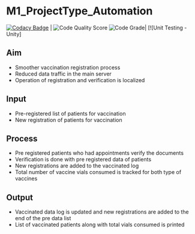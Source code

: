 # M1_ProjectType_Automation
[![Codacy Badge](https://app.codacy.com/project/badge/Grade/f2a39eea0a6942a0b7ab20bc0a1b6fe5)](https://www.codacy.com/gh/sivani4261999/M1_ProjectType_Automation/dashboard?utm_source=github.com&amp;utm_medium=referral&amp;utm_content=sivani4261999/M1_ProjectType_Automation&amp;utm_campaign=Badge_Grade) | ![Code Quality Score](https://api.codiga.io/project/29815/score/svg) ![Code Grade](https://api.codiga.io/project/29815/status/svg)| [![Unit Testing - Unity]


## Aim
* Smoother vaccination registration process
* Reduced data traffic in the main server
* Operation of registration and verification is localized
## Input
* Pre-registered list of patients for vaccination
* New registration of patients for vaccination
## Process
* Pre registered patients who had appointments verify the documents
* Verification is done with pre registered data of patients
* New registrations are added to the vaccinated log
* Total number of vaccine vials consumed is tracked for both type of vaccines
## Output
* Vaccinated data log is updated and new registrations are added to the end of the pre data list
* List of vaccinated patients along with total vials consumed is printed
